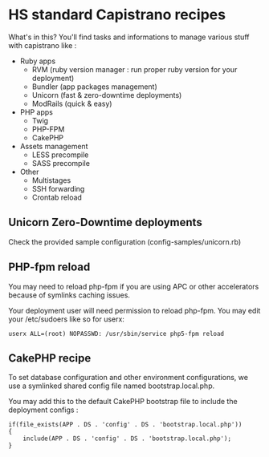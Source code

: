 # HS standard Capistrano recipes

What's in this? You'll find tasks and informations to manage various stuff with capistrano like :

* Ruby apps
    * RVM (ruby version manager : run proper ruby version for your deployment)
    * Bundler (app packages management)
    * Unicorn (fast & zero-downtime deployments)
    * ModRails (quick & easy)
* PHP apps
    * Twig
    * PHP-FPM
    * CakePHP
* Assets management
    * LESS precompile
    * SASS precompile
* Other
    * Multistages
    * SSH forwarding
    * Crontab reload

## Unicorn Zero-Downtime deployments

Check the provided sample configuration (config-samples/unicorn.rb)

## PHP-fpm reload

You may need to reload php-fpm if you are using APC or other accelerators because of symlinks caching issues.

Your deployment user will need permission to reload php-fpm. You may edit your /etc/sudoers like so for userx:

    userx ALL=(root) NOPASSWD: /usr/sbin/service php5-fpm reload

## CakePHP recipe

To set database configuration and other environment configurations, we use a symlinked shared config file named bootstrap.local.php.

You may add this to the default CakePHP bootstrap file to include the deployment configs :

    if(file_exists(APP . DS . 'config' . DS . 'bootstrap.local.php')) 
    {
    	include(APP . DS . 'config' . DS . 'bootstrap.local.php');
    }